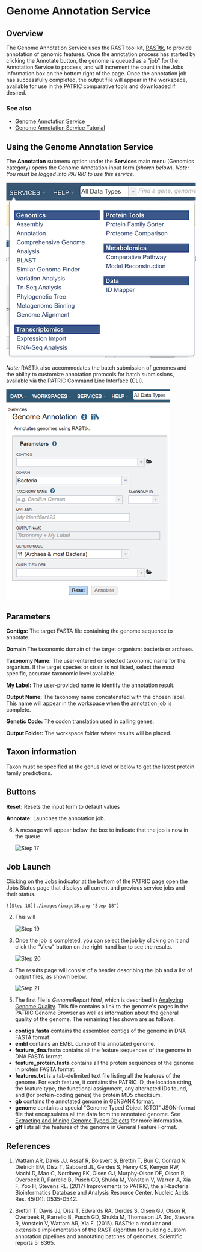 # Genome Annotation Service

## Overview
The Genome Annotation Service uses the RAST tool kit, [RASTtk](https://www.ncbi.nlm.nih.gov/pmc/articles/PMC4322359/), to provide annotation of genomic features. Once the annotation process has started by clicking the Annotate button, the genome is queued as a "job" for the Annotation Service to process, and will increment the count in the Jobs information box on the bottom right of the page. Once the annotation job has successfully completed, the output file will appear in the workspace, available for use in the PATRIC comparative tools and downloaded if desired.

### See also
* [Genome Annotation Service](https://patricbrc.org/app/Annotation)
* [Genome Annotation Service Tutorial](https://docs.patricbrc.org/tutorial/genome_annotation/annotation.html)

## Using the Genome Annotation Service
The **Annotation** submenu option under the **Services** main menu (Genomics category) opens the Genome Annotation input form (*shown below*). *Note: You must be logged into PATRIC to use this service.*

![Annotation Menu](../images/services_menu.png)

*Note:* RASTtk also accommodates the batch submission of genomes and the ability to customize annotation protocols for batch submissions, available via the PATRIC Command Line Interface (CLI).

![Annotation Input Form](../images/annotation_input_form.png)

## Parameters

**Contigs:** The target FASTA file containing the genome sequence to annotate.

**Domain** The taxonomic domain of the target organism: bacteria or
archaea.

**Taxonomy Name:** The user-entered or selected taxonomic name for the organism. If the target species or strain is not listed, select the most specific, accurate taxonomic level available. 

**My Label:** The user-provided name to identify the annotation result.

**Output Name:** The taxonomy name concatenated with the chosen label.  This name will appear in the workspace when the annotation job is complete.

**Genetic Code:** The codon translation used in calling genes.

**Output Folder:** The workspace folder where results will be placed.

## Taxon information
Taxon must be specified at the genus level or below to get the latest
protein family predictions.

## Buttons

**Reset:** Resets the input form to default values

**Annotate:** Launches the annotation job.

6. A message will appear below the box to indicate that the job is now in the queue.

    ![Step 17](./images/image17.png "Step 17")

## Job Launch
Clicking on the Jobs indicator at the bottom of the PATRIC page open the Jobs Status page that displays all current and previous service jobs and their status. 

    ![Step 18](./images/image18.png "Step 18")

2. This will 

    ![Step 19](./images/image19.png "Step 19")

3. Once the job is completed, you can select the job by clicking on it and click the "View"
button on the right-hand bar to see the results.

    ![Step 20](./images/image20.png "Step 20")

4. The results page will consist of a header describing the job and a list of output files,
as shown below.

    ![Step 21](./images/image21.png "Step 21")

5. The first file is *GenomeReport.html*, which is described in [Analyzing Genome Quality](/tutorial/genome_quality_report/genome_quality_report.html).
This file contains a link to the genome's pages in the PATRIC Genome Browser as well as
information about the general quality of the genome. The remaining files shown are as
follows.

*   **contigs.fasta** contains the assembled contigs of the genome in DNA FASTA format.
*   **embl** contains an EMBL dump of the annotated genome.
*   **feature_dna.fasta** contains all the feature sequences of the genome in DNA FASTA format.
*   **feature_protein.fasta** contains all the protein sequences of the genome in protein
    FASTA format.
*   **features.txt** is a tab-delimited text file listing all the features of the genome.
    For each feature, it contains the PATRIC ID, the location string, the feature type,
    the functional assignment, any alternated IDs found, and (for protein-coding genes)
    the protein MD5 checksum.
*   **gb** contains the annotated genome in GENBANK format.
*   **genome** contains a special "Genome Typed Object (GTO)" JSON-format file that encapsulates all the data from the annotated genome. See [Extracting and Mining Genome Typed Objects](https://docs.patricbrc.org/cli_tutorial/cli_getting_started.html#extracting-and-mining-genome-typed-objects-gtos) for more information.
*   **gff** lists all the features of the genome in General Feature Format.


## References

1. Wattam AR, Davis JJ, Assaf R, Boisvert S, Brettin T, Bun C, Conrad N, Dietrich EM, Disz T, Gabbard JL, Gerdes S, Henry CS, Kenyon RW, Machi D, Mao C, Nordberg EK, Olsen GJ, Murphy-Olson DE, Olson R, Overbeek R, Parrello B, Pusch GD, Shukla M, Vonstein V, Warren A, Xia F, Yoo H, Stevens RL. (2017) Improvements to PATRIC, the all-bacterial Bioinformatics Database and Analysis Resource Center. Nucleic Acids Res. 45(D1): D535-D542.

2. Brettin T, Davis JJ, Disz T, Edwards RA, Gerdes S, Olsen GJ, Olson R, Overbeek R, Parrello B, Pusch GD, Shukla M, Thomason JA 3rd, Stevens R, Vonstein V, Wattam AR, Xia F. (2015). RASTtk: a modular and extensible implementation of the RAST algorithm for building custom annotation pipelines and annotating batches of genomes. Scientific reports 5: 8365.


